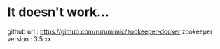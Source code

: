 # It doesn't work...

github url : https://github.com/rurumimic/zookeeper-docker
zookeeper version : 3.5.xx
